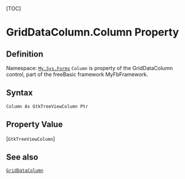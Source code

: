 [TOC]
# GridDataColumn.Column Property

## Definition
Namespace: [`My.Sys.Forms`](My.Sys.Forms.md)
`Column` is property of the GridDataColumn control, part of the freeBasic framework MyFbFramework.
## Syntax
```freeBasic
Column As GtkTreeViewColumn Ptr
```
## Property Value
[`GtkTreeViewColumn`]
## See also
[`GridDataColumn`](GridDataColumn.md)
